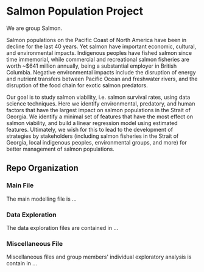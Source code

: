 # Salmon Population Project
We are group Salmon.

Salmon populations on the Pacific Coast of North America have been in decline for the last 40 years.  Yet salmon have important economic, cultural, and environmental impacts.  Indigenous peoples have fished salmon since time immemorial, while commercial and recreational salmon fisheries are worth ~$641 million annually, being a substantial employer in British Columbia.  Negative environmental impacts include the disruption of energy and nutrient transfers between Pacific Ocean and freshwater rivers, and the disruption of the food chain for exotic salmon predators.

Our goal is to study salmon viability, i.e. salmon survival rates, using data science techniques.  Here we identify environmental, predatory, and human factors that have the largest impact on salmon populations in the Strait of Georgia.  We identify a minimal set of features that have the most effect on salmon viability, and build a linear regression model using estimated features.  Ultimately, we wish for this to lead to the development of strategies by stakeholders (including salmon fisheries in the Strait of Georgia, local indigenous peoples, environmental groups, and more) for better management of salmon populations.

## Repo Organization
### Main File
The main modelling file is ...

### Data Exploration
The data exploration files are contained in ...

### Miscellaneous File
Miscellaneous files and group members' individual exploratory analysis is contain in ...
